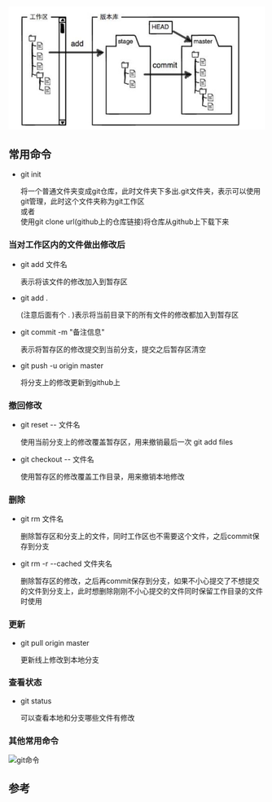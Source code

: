 ![git流程](https://github.com/Nixum/Java-Note/blob/master/Note/picture/git_flow.jpg)

## 常用命令

* git init

  将一个普通文件夹变成git仓库，此时文件夹下多出.git文件夹，表示可以使用git管理，此时这个文件夹称为git工作区  
  或者  
  使用git clone url(github上的仓库链接)将仓库从github上下载下来

### 当对工作区内的文件做出修改后
* git add 文件名

  表示将该文件的修改加入到暂存区

* git add . 

  (注意后面有个 . )表示将当前目录下的所有文件的修改都加入到暂存区

* git commit -m "备注信息"

  表示将暂存区的修改提交到当前分支，提交之后暂存区清空

* git push -u origin master

  将分支上的修改更新到github上

### 撤回修改
* git reset -- 文件名

  使用当前分支上的修改覆盖暂存区，用来撤销最后一次 git add files

* git checkout -- 文件名

  使用暂存区的修改覆盖工作目录，用来撤销本地修改

### 删除
* git rm 文件名

  删除暂存区和分支上的文件，同时工作区也不需要这个文件，之后commit保存到分支

* git rm -r --cached 文件夹名

  删除暂存区的修改，之后再commit保存到分支，如果不小心提交了不想提交的文件到分支上，此时想删除刚刚不小心提交的文件同时保留工作目录的文件时使用

### 更新

* git pull origin master

  更新线上修改到本地分支

### 查看状态
* git status

  可以查看本地和分支哪些文件有修改

### 其他常用命令  

![git命令](https://github.com/Nixum/Java-Note/blob/master/Note/picture/git_command.jpg)

## 参考

[廖雪峰 git教程]: https://www.liaoxuefeng.com/wiki/0013739516305929606dd18361248578c67b8067c8c017b000

